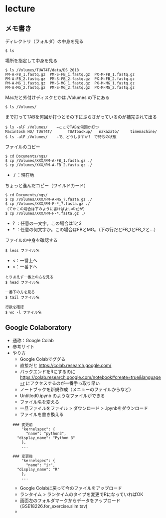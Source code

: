# lecture

## メモ書き

ディレクトリ（フォルダ）の中身を見る
```
$ ls
```
場所を指定して中身を見る
```
$ ls /Volumes/TUAT4T/data/DS_2018
PM-A-FB_1.fastq.gz	PM-S-FB_1.fastq.gz	PX-M-FB_1.fastq.gz
PM-A-FB_2.fastq.gz	PM-S-FB_2.fastq.gz	PX-M-FB_2.fastq.gz
PM-A-MG_1.fastq.gz	PM-S-MG_1.fastq.gz	PX-M-MG_1.fastq.gz
PM-A-MG_2.fastq.gz	PM-S-MG_2.fastq.gz	PX-M-MG_2.fastq.gz
```

Macだと外付けディスクとかは /Volumes の下にある
```
$ ls /Volumes/
```
まで打ってTABを何回か打つとその下にぶらさがっているのが補完されて出る
```
$ ls -alF /Volumes/    ←ここでTABを何回か打つ
Macintosh HD/ TUAT4T/       TUATbackup/   nakazato/     timemachine/
$ ls -alF /Volumes/    ←で、どうしますか?　で待ちの状態
```

ファイルのコピー
```
$ cd Documents/ngs/
$ cp /Volumes/XXX/PM-A-FB_1.fasta.gz ./
$ cp /Volumes/XXX/PM-A-FB_2.fasta.gz ./
```
- ./ ：現在地

ちょっと進んだコピー（ワイルドカード）
```
$ cd Documents/ngs/
$ cp /Volumes/XXX/PM-A-MG_?.fasta.gz ./
$ cp /Volumes/XXX/PM-F-*_?.fasta.gz ./
（てかこの場合は下のように書けばよいのだが）
$ cp /Volumes/XXX/PM-F-*.fasta.gz ./
```
- ? ：任意の一文字。この場合は1と2
- \* ：任意の何文字か。この場合はFBとMG。（下の行だとFB_1とFB_2と...）


ファイルの中身を確認する
```
$ less ファイル名
```
- <：一番上へ
- \>：一番下へ

```
とりあえず一番上の方を見る
$ head ファイル名

一番下の方を見る
$ tail ファイル名
```

```
行数を確認
$ wc -l ファイル名
```

## Google Colaboratory
- 通称：Google Colab
- 参考サイト
- やり方
  - Google Colabでググる
  - 直接だと https://colab.research.google.com/
  - バックエンドをRにするのに https://colab.research.google.com/notebook#create=true&language=r にアクセスするのが一番手っ取り早い
  - ノートブックを新規作成（メニューのファイルからなど）
  - Untitled0.ipynb のようなファイルができる
  - ファイル名を変える
  - 一旦ファイルをファイル > ダウンロード > .ipynbをダウンロード
  - ファイルを書き換える
  ```
  ### 変更前
      "kernelspec": {
        "name": "python3",
	"display_name": "Python 3"
      },
      ...
  ```
  ```
  ### 変更後
      "kernelspec": {
        "name": "ir",
	"display_name": "R"
      },
      ...
  ```
  - Google Colabに戻って今のファイルをアップロード
  - ランタイム > ランタイムのタイプを変更でRになっていればOK
  - 画面左のフォルダマークからデータをアップロード(GSE18226.for_exercise.slim.tsv)
  - 




